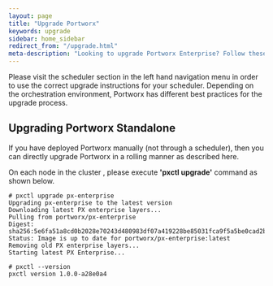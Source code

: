 ```yaml
---
layout: page
title: "Upgrade Portworx"
keywords: upgrade
sidebar: home_sidebar
redirect_from: "/upgrade.html"
meta-description: "Looking to upgrade Portworx Enterprise? Follow these step-by-step instructions and find out how you can upgrade today!"
---
```


Please visit the scheduler section in the left hand navigation menu in order to use the correct upgrade instructions for your scheduler.  Depending on the orchestration environment, Portworx has different best practices for the upgrade process.

## Upgrading Portworx Standalone

If you have deployed Portworx manually (not through a scheduler), then you can directly upgrade Portworx in a rolling manner as described here.

On each node in the cluster , please execute **'pxctl upgrade'** command as shown below.

```
# pxctl upgrade px-enterprise
Upgrading px-enterprise to the latest version
Downloading latest PX enterprise layers...
Pulling from portworx/px-enterprise
Digest: sha256:5e6fa51a8cd0b2028e70243d480983df07a419228be85031fca9f5a5be0cad2b
Status: Image is up to date for portworx/px-enterprise:latest
Removing old PX enterprise layers...
Starting latest PX Enterprise...

# pxctl --version
pxctl version 1.0.0-a28e0a4
```

